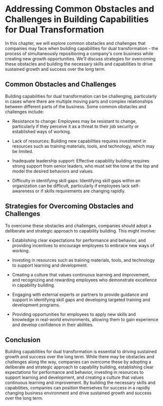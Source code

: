Addressing Common Obstacles and Challenges in Building Capabilities for Dual Transformation
=====================================================================================================================================================

In this chapter, we will explore common obstacles and challenges that companies may face when building capabilities for dual transformation - the process of simultaneously repositioning a company's core business while creating new growth opportunities. We'll discuss strategies for overcoming these obstacles and building the necessary skills and capabilities to drive sustained growth and success over the long term.

Common Obstacles and Challenges
-------------------------------

Building capabilities for dual transformation can be challenging, particularly in cases where there are multiple moving parts and complex relationships between different parts of the business. Some common obstacles and challenges include:

* Resistance to change: Employees may be resistant to change, particularly if they perceive it as a threat to their job security or established ways of working.

* Lack of resources: Building new capabilities requires investment in resources such as training materials, tools, and technology, which may be limited.

* Inadequate leadership support: Effective capability building requires strong support from senior leaders, who must set the tone at the top and model the desired behaviors and values.

* Difficulty in identifying skill gaps: Identifying skill gaps within an organization can be difficult, particularly if employees lack self-awareness or if skills requirements are changing rapidly.

Strategies for Overcoming Obstacles and Challenges
--------------------------------------------------

To overcome these obstacles and challenges, companies should adopt a deliberate and strategic approach to capability building. This might involve:

* Establishing clear expectations for performance and behavior, and providing incentives to encourage employees to embrace new ways of working.

* Investing in resources such as training materials, tools, and technology to support learning and development.

* Creating a culture that values continuous learning and improvement, and recognizing and rewarding employees who demonstrate excellence in capability building.

* Engaging with external experts or partners to provide guidance and support in identifying skill gaps and developing targeted training and development programs.

* Providing opportunities for employees to apply new skills and knowledge in real-world environments, allowing them to gain experience and develop confidence in their abilities.

Conclusion
----------

Building capabilities for dual transformation is essential to driving sustained growth and success over the long term. While there may be obstacles and challenges along the way, companies can overcome these by adopting a deliberate and strategic approach to capability building, establishing clear expectations for performance and behavior, investing in resources to support learning and development, and creating a culture that values continuous learning and improvement. By building the necessary skills and capabilities, companies can position themselves for success in a rapidly changing business environment and drive sustained growth and success over the long term.
